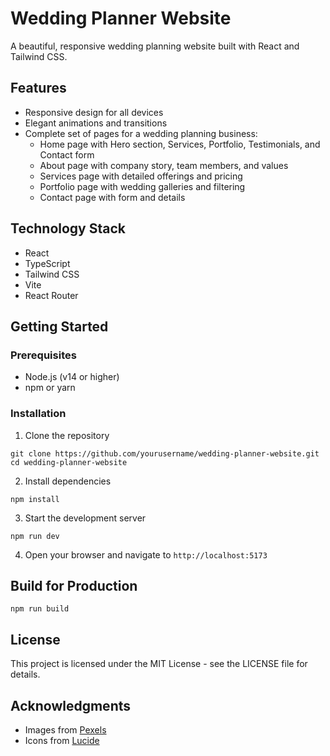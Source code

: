 # Wedding Planner Website

A beautiful, responsive wedding planning website built with React and Tailwind CSS.

## Features

- Responsive design for all devices
- Elegant animations and transitions
- Complete set of pages for a wedding planning business:
  - Home page with Hero section, Services, Portfolio, Testimonials, and Contact form
  - About page with company story, team members, and values
  - Services page with detailed offerings and pricing
  - Portfolio page with wedding galleries and filtering
  - Contact page with form and details

## Technology Stack

- React
- TypeScript
- Tailwind CSS
- Vite
- React Router

## Getting Started

### Prerequisites

- Node.js (v14 or higher)
- npm or yarn

### Installation

1. Clone the repository
```
git clone https://github.com/yourusername/wedding-planner-website.git
cd wedding-planner-website
```

2. Install dependencies
```
npm install
```

3. Start the development server
```
npm run dev
```

4. Open your browser and navigate to `http://localhost:5173`

## Build for Production

```
npm run build
```

## License

This project is licensed under the MIT License - see the LICENSE file for details.

## Acknowledgments

- Images from [Pexels](https://www.pexels.com/)
- Icons from [Lucide](https://lucide.dev/) 